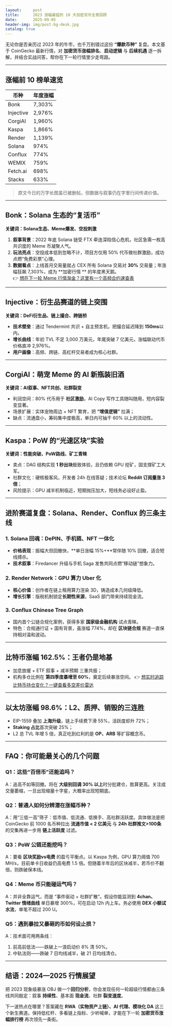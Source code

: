 ```yaml
---
layout:     post
title:      2023 涨幅最猛的 10 大加密货币全景回顾
date:       2025-09-05
header-img: img/post-bg-desk.jpg
catalog: true
---
```


无论你是否亲历过 2023 年的牛市，也千万别错过这份 **“爆款币种”** 复盘。本文基于 CoinGecko 最新行情，对 **加密货币涨幅排名**、**启动逻辑** 与 **后续机遇** 逐一拆解，并结合实战问答，帮你在下一轮行情里少走弯路。

---

## 涨幅前 10 榜单速览

| 币种 | 年度涨幅 |
|---|---|
| Bonk | 7,303% |
| Injective | 2,976% |
| CorgiAI | 1,960% |
| Kaspa | 1,866% |
| Render | 1,139% |
| Solana | 974% |
| Conflux | 774% |
| WEMIX | 759% |
| Fetch.ai | 698% |
| Stacks | 633% |

> 原文今日的万字长图虽已被删帖，但数据与叙事仍在字里行间传递价值。

---

## Bonk：Solana 生态的“复活币”

**关键词：Solana生态、Meme爆发、空投刺激**

1. **叙事背景**：2022 年底 Solana 链受 FTX 牵连深陷信心危机，社区急需一枚高共识度的 Meme 币凝聚人气。
2. **玩法亮点**：空投成本低到忽略不计，项目方仅用 50% 代币做社群激励，成功点燃“免费彩票”心理。
3. **数据看点**：上线首月交易量就占 CEX 所有 Solana 交易对 **30%** 交易量；年涨幅狂飙 7,303%，成为 **加密行情 ** 的年度黑天鹅。  
👉 [想在下一轮 Meme 行情淘金？这里有一个高频合约速查表](https://okxdog.com/)

---

## Injective：衍生品赛道的链上突围

**关键词：DeFi衍生品、链上撮合、跨链桥**

- **技术壁垒**：通过 Tendermint 共识 + 自主预言机，把撮合延迟降到 **150ms**以内。
- **增长曲线**：年初 TVL 不足 3,000 万美元，年尾突破 7 亿美元，涨幅联动代币价格直冲 2,976%。
- **用户画像**：高频、跨链、高杠杆交易者成为核心社群。

---

## CorgiAI：萌宠 Meme 的 AI 新瓶装旧酒

**关键词：AI叙事、NFT共创、社群裂变**

- 利润空间：80% 代币用于 **社区激励**，AI Copy 写作工具随叫随用，短内容裂变显著。
- 场景扩展：实体宠物周边 + NFT 繁育，把 **“增值逻辑”** 拉满；
- 缺点：流通盘小，筹码集中度极高，单日内可抽干 60% 以上的流动性。

---

## Kaspa：PoW 的“光速区块”实验

**关键词：性能突破、PoW路线、矿工青睐**

- 卖点：DAG 结构实现 **1 秒出块**极致体验，且仍依赖 GPU 挖矿，固支撑矿工大军。
- 社群文化：硬核极客风，开发者 24h 在线答疑；技术论坛 **Reddit 订阅量涨 3 倍**；
- 风险提示：GPU 减半机制临近，短期抛压加大，短线务必设好止盈。

---

## 进阶赛道复盘：Solana、Render、Conflux 的三条主线

### 1. Solana 回魂：DePIN、手机链、NFT 一体化
- **价格表现**：振幅大但回撤快，**单日涨幅 15%+**常伴随 10% 回撤，适合短线搏杀。
- **技术叙事**：Firedancer 升级与手机 Saga 发售共同点燃“移动链”想象力。

### 2. Render Network：GPU 算力 Uber 化
- **核心价值**：创作者在链上租用算力渲染 3D，铸造成本几何级降低。
- **增长引擎**：版税机制锁定**长期性来源**，SaaS 部门带来持续现金流。

### 3. Conflux Chinese Tree Graph
- 国内首个公链合规化案例，获得多家 **国家级金融机构** 试点青睐。
- 特色：合规通行证 + 国有背景，虽涨幅 774%，却在 **区块链合规** 赛道一直保持相对温和波动。

---

## 比特币涨幅 162.5%：王者仍是地基

- 加息放缓 + ETF 叙事 + 减半预期 三重共振；
- 机构多仓比例在 **第四季度暴增至 60%**，奠定后续暴涨空间。
👉 [想实时追踪比特币持仓变化？一键查看多空差价雷达](https://okxdog.com/)

---

## 以太坊涨幅 98.6%：L2、质押、销毁的三连胜

- EIP-1559 叠加 **上海升级**，链上手续费下滑 55%，活跃度却升 72%；
- **Staking 占比**首次突破 25%；
- L2 总 TVL 年增 5 倍，真正吃到红利的是 **OP、ARB** 等扩容概念币。

---

## FAQ：你可能最关心的几个问题

### Q1：这些“百倍币”还能追吗？
A：追高不如等回撤。将在 **大级别回调 30% 以上**时分批建仓，胜算更高。关注成交量萎缩，一旦出现缩量十字星，大概率出现短期底。

### Q2：普通人如何分辨潜在涨幅币种？
A：用“三低一高”筛子：低市值、低流通、低换手、高社群活跃度。具体做法是把 CoinGecko 前 1000 名币种拉出 **流通市值 < 2 亿美元** 与 **24h 社群推文>100条** 的交集再进一步用 **链上活跃度** 过滤。

### Q3：PoW 公链还能挖吗？
A：要看 **区块奖励vs电费** 的盈亏平衡点。以 Kaspa 为例，GPU 算力阈值 700 MH/s，目前单卡日收益仍高电费 1.5 倍。但随着半年后的区块减半，若币价不翻倍，则跌破保本线。

### Q4：Meme 币只能碰运气吗？
A：并非全靠运气，而是 “事件驱动 + 社群扩散”。假设你能监测到 **4chan、Twitter 情绪曲线** 单日暴增 300%，可在启动 12h 内上车。务必使用 **DEX 小额试水法**，单笔不超过 200 U。

### Q5：遇到暴拉又暴砸的币如何设止损？
A：技术面可用两条线：  
1. 前高前低法——跌破上一浪启动价 8% 清 50%。  
2. 中轨法则——跌破 7 日均线减半，破 21 日均线清仓。

---

## 结语：2024—2025 行情展望

把 2023 现象级暴涨 OBJ 做一个**回归分析**，你会发现任何一轮超级行情都由三条线共同敲定：叙事 **持续性**、基本面 **现金流**、社群 **裂变速度**。  

下一波热点在哪里？答案藏在 **RWA（实物资产上链）、AI 代理、模块化 DA** 这三个新生赛道。保持低杠杆、多看链上指标、少听喊单，才能在下一轮 **加密货币涨幅排行榜** 再次领先一条街。